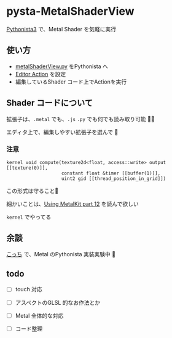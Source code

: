 # pysta-MetalShaderView


[Pythonista3](http://omz-software.com/pythonista/) で、Metal Shader を気軽に実行


## 使い方

- [metalShaderView.py](https://github.com/pome-ta/pysta-MetalShaderView/blob/main/metalShaderView.py) をPythonista へ
- [Editor Action](http://omz-software.com/pythonista/docs/ios/editor.html#module-editor) を設定
- 編集しているShader コード上でActionを実行


## Shader コードについて

拡張子は、`.metal` でも、`.js` `.py` でも何でも読み取り可能 🙆‍♀️


エディタ上で、編集しやすい拡張子を選んで 📝


### 注意

```
kernel void compute(texture2d<float, access::write> output [[texture(0)]],
                    constant float &timer [[buffer(1)]],
                    uint2 gid [[thread_position_in_grid]])
```

この形式は守ること😤

細かいことは、[Using MetalKit part 12](https://metalkit.org/2016/05/18/using-metalkit-part-12/) を読んで欲しい



`kernel` でやってる


## 余談

[こっち](https://github.com/pome-ta/pystaMetalStudy) で、Metal のPythonista 実装実験中 🔬



## todo

- [ ] touch 対応
- [ ] アスペクトのGLSL 的なお作法とか
- [ ] Metal 全体的な対応
- [ ] コード整理

